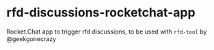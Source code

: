 # rfd-discussions-rocketchat-app
Rocket.Chat app to trigger rfd discussions, to be used with `rfd-tool` by @geekgonecrazy

